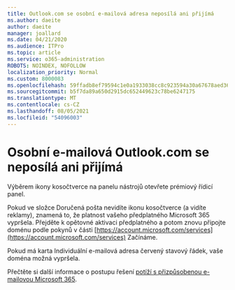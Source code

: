 ```yaml
---
title: Outlook.com se osobní e-mailová adresa neposílá ani přijímá
ms.author: daeite
author: daeite
manager: joallard
ms.date: 04/21/2020
ms.audience: ITPro
ms.topic: article
ms.service: o365-administration
ROBOTS: NOINDEX, NOFOLLOW
localization_priority: Normal
ms.custom: 8000083
ms.openlocfilehash: 59ffadb8ef79594c1e0a1933038cc8c923594a30a67678aed36aa62cf174c3aa
ms.sourcegitcommit: b5f7da89a650d2915dc652449623c78be6247175
ms.translationtype: MT
ms.contentlocale: cs-CZ
ms.lasthandoff: 08/05/2021
ms.locfileid: "54096003"
---
```

# <a name="my-personalized-outlookcom-email-address-isnt-sending-or-receiving"></a>Osobní e-mailová Outlook.com se neposílá ani přijímá

Výběrem ikony kosočtverce na panelu nástrojů otevřete prémiový řídicí panel.

Pokud ve složce Doručená pošta nevidíte ikonu kosočtverce (a vidíte reklamy), znamená to, že platnost vašeho předplatného Microsoft 365 vypršela. Přejděte k opětovné aktivaci předplatného a potom znovu připojte doménu podle pokynů v části [https://account.microsoft.com/services](https://account.microsoft.com/services) Začínáme.

Pokud má karta Individuální e-mailová adresa červený stavový řádek, vaše doména možná vypršela.

Přečtěte si další informace o postupu řešení [potíží s přizpůsobenou e-mailovou Microsoft 365](https://support.office.com/article/75416a58-b225-4c02-8c07-8979403b427b?wt.mc_id=Office_Outlook_com_Alchemy).
